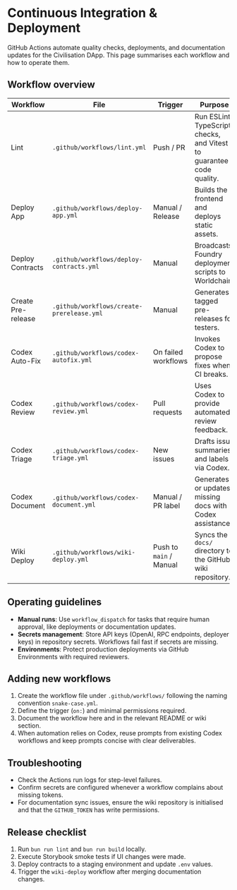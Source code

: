 # Continuous Integration & Deployment

GitHub Actions automate quality checks, deployments, and documentation updates for the Civilisation DApp. This page summarises each workflow and how to operate them.

## Workflow overview

| Workflow | File | Trigger | Purpose |
| -------- | ---- | ------- | ------- |
| Lint | `.github/workflows/lint.yml` | Push / PR | Run ESLint, TypeScript checks, and Vitest to guarantee code quality. |
| Deploy App | `.github/workflows/deploy-app.yml` | Manual / Release | Builds the frontend and deploys static assets. |
| Deploy Contracts | `.github/workflows/deploy-contracts.yml` | Manual | Broadcasts Foundry deployment scripts to Worldchain. |
| Create Pre-release | `.github/workflows/create-prerelease.yml` | Manual | Generates tagged pre-releases for testers. |
| Codex Auto-Fix | `.github/workflows/codex-autofix.yml` | On failed workflows | Invokes Codex to propose fixes when CI breaks. |
| Codex Review | `.github/workflows/codex-review.yml` | Pull requests | Uses Codex to provide automated review feedback. |
| Codex Triage | `.github/workflows/codex-triage.yml` | New issues | Drafts issue summaries and labels via Codex. |
| Codex Document | `.github/workflows/codex-document.yml` | Manual / PR label | Generates or updates missing docs with Codex assistance. |
| Wiki Deploy | `.github/workflows/wiki-deploy.yml` | Push to `main` / Manual | Syncs the `docs/` directory to the GitHub wiki repository. |

## Operating guidelines

- **Manual runs**: Use `workflow_dispatch` for tasks that require human approval, like deployments or documentation updates.
- **Secrets management**: Store API keys (OpenAI, RPC endpoints, deployer keys) in repository secrets. Workflows fail fast if secrets are missing.
- **Environments**: Protect production deployments via GitHub Environments with required reviewers.

## Adding new workflows

1. Create the workflow file under `.github/workflows/` following the naming convention `snake-case.yml`.
2. Define the trigger (`on:`) and minimal permissions required.
3. Document the workflow here and in the relevant README or wiki section.
4. When automation relies on Codex, reuse prompts from existing Codex workflows and keep prompts concise with clear deliverables.

## Troubleshooting

- Check the Actions run logs for step-level failures.
- Confirm secrets are configured whenever a workflow complains about missing tokens.
- For documentation sync issues, ensure the wiki repository is initialised and that the `GITHUB_TOKEN` has write permissions.

## Release checklist

1. Run `bun run lint` and `bun run build` locally.
2. Execute Storybook smoke tests if UI changes were made.
3. Deploy contracts to a staging environment and update `.env` values.
4. Trigger the `wiki-deploy` workflow after merging documentation changes.
